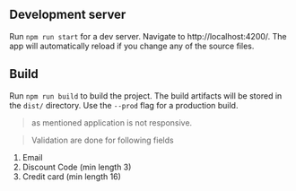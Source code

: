 ## Development server

Run `npm run start` for a dev server. Navigate to http://localhost:4200/. The app will automatically reload if you change any of the source files.

## Build

Run `npm run build` to build the project. The build artifacts will be stored in the `dist/` directory. Use the `--prod` flag for a production build.

> as mentioned application is not responsive.

> Validation are done for following fields

1. Email
2. Discount Code (min length 3)
3. Credit card (min length 16)
